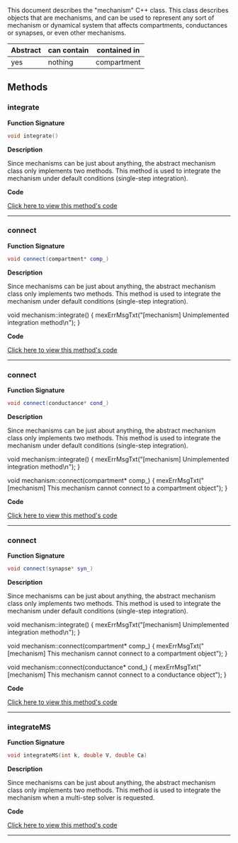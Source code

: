 
This document describes the "mechanism" C++ class.
This class describes objects that are mechanisms, and
can be used to represent any sort of mechanism or dynamical
system that affects compartments, conductances or synapses,
or even other mechanisms.

| Abstract | can contain | contained in |
| --------  | ------ | -------  |
| yes |  nothing | compartment |




## Methods



### integrate

**Function Signature**

```C++
void integrate() 
```

**Description**


Since mechanisms can be just about anything, the abstract
mechanism class only implements two methods. 
This method is used to integrate the mechanism under default 
conditions (single-step integration). 



 **Code**

[Click here to view this method's code](https://github.com/sg-s/xolotl/blob/master/c%2B%2B/mechanism.hpp#L88)

-------



### connect

**Function Signature**

```C++
void connect(compartment* comp_) 
```

**Description**


Since mechanisms can be just about anything, the abstract
mechanism class only implements two methods. 
This method is used to integrate the mechanism under default 
conditions (single-step integration). 

void mechanism::integrate() {
    mexErrMsgTxt("[mechanism] Unimplemented integration method\n");
}





 **Code**

[Click here to view this method's code](https://github.com/sg-s/xolotl/blob/master/c%2B%2B/mechanism.hpp#L94)

-------



### connect

**Function Signature**

```C++
void connect(conductance* cond_) 
```

**Description**


Since mechanisms can be just about anything, the abstract
mechanism class only implements two methods. 
This method is used to integrate the mechanism under default 
conditions (single-step integration). 

void mechanism::integrate() {
    mexErrMsgTxt("[mechanism] Unimplemented integration method\n");
}



void mechanism::connect(compartment* comp_) {
    mexErrMsgTxt("[mechanism] This mechanism cannot connect to a compartment object");
}



 **Code**

[Click here to view this method's code](https://github.com/sg-s/xolotl/blob/master/c%2B%2B/mechanism.hpp#L98)

-------



### connect

**Function Signature**

```C++
void connect(synapse* syn_) 
```

**Description**


Since mechanisms can be just about anything, the abstract
mechanism class only implements two methods. 
This method is used to integrate the mechanism under default 
conditions (single-step integration). 

void mechanism::integrate() {
    mexErrMsgTxt("[mechanism] Unimplemented integration method\n");
}



void mechanism::connect(compartment* comp_) {
    mexErrMsgTxt("[mechanism] This mechanism cannot connect to a compartment object");
}

void mechanism::connect(conductance* cond_) {
    mexErrMsgTxt("[mechanism] This mechanism cannot connect to a conductance object");
}




 **Code**

[Click here to view this method's code](https://github.com/sg-s/xolotl/blob/master/c%2B%2B/mechanism.hpp#L103)

-------



### integrateMS

**Function Signature**

```C++
void integrateMS(int k, double V, double Ca) 
```

**Description**


Since mechanisms can be just about anything, the abstract
mechanism class only implements two methods. 
This method is used to integrate the mechanism when a multi-step
solver is requested. 



 **Code**

[Click here to view this method's code](https://github.com/sg-s/xolotl/blob/master/c%2B%2B/mechanism.hpp#L115)

-------

